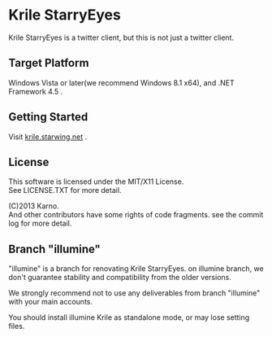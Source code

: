 # Krile StarryEyes

Krile StarryEyes is a twitter client, but this is not just a twitter client.

## Target Platform

Windows Vista or later(we recommend Windows 8.1 x64), and .NET Framework 4.5 .

## Getting Started

Visit [krile.starwing.net](http://krile.starwing.net/) .

## License
This software is licensed under the MIT/X11 License.  
See LICENSE.TXT for more detail.

(C)2013 Karno.  
And other contributors have some rights of code fragments. see the commit log for more detail.

## Branch "illumine"

"illumine" is a branch for renovating Krile StarryEyes.
on illumine branch, we don't guarantee stability and compatibility from the older versions.

We strongly recommend not to use any deliverables from branch "illumine" with your main accounts.

You should install illumine Krile as standalone mode, or may lose setting files.
